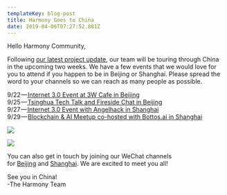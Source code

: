 ```yaml
---
templateKey: blog-post
title: Harmony Goes to China
date: 2019-04-06T07:27:52.881Z
---
```

Hello Harmony Community,

Following [our latest project update](https://medium.com/harmony-one/dear-investors-and-friends-d4dfecf5481c), our team will be touring through China in the upcoming two weeks. We have a few events that we would love for you to attend if you happen to be in Beijing or Shanghai. Please spread the word to your channels so we can reach as many people as possible.

9/22 —[ Internet 3.0 Event at 3W Cafe in Beijing](http://www.huodongxing.com/event/8457230199100)  
9/25 —[ Tsinghua Tech Talk and Fireside Chat in Beijing](https://a.xiumi.us/board/v5/3BJvV/107480180)  
9/27 —[ Internet 3.0 Event with Angelhack in Shanghai](http://www.huodongxing.com/event/1458536696200)  
9/29 — [Blockchain & AI Meetup co-hosted with Bottos.ai in Shanghai](http://www.huodongxing.com/event/4458543493200)

![](images/uploaded/1-rriadpjhp0pz0tb0evvr2wjpeg_1553618326.jpeg)

![](images/uploaded/1-4vv06oazzj2pmtcpquz9jq-1jpeg_1553618333.jpeg)

You can also get in touch by joining our WeChat channels for [Beijing](https://harmony.one/bj) and [Shanghai](https://harmony.one/sh). We are excited to meet you all!

See you in China!  
\-The Harmony Team
